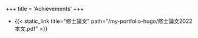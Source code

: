 +++
title = 'Achievements'
+++

-   {{< static_link title="修士論文" path="/my-portfolio-hugo/修士論文2022本文.pdf" >}}
